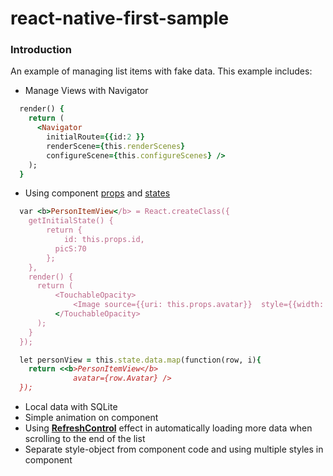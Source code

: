 # react-native-first-sample

<h3><b>Introduction</b></h3>

An example of managing list items with fake data. This example includes:
- Manage Views with Navigator

```ruby
  render() {
    return (
      <Navigator
        initialRoute={{id:2 }}
        renderScene={this.renderScenes}
        configureScene={this.configureScenes} />
    );
  }
```

- Using component <a href='https://facebook.github.io/react-native/docs/props.html'>props</a> and <a href='https://facebook.github.io/react-native/docs/state.html'>states</a>

```ruby
  var <b>PersonItemView</b> = React.createClass({
    getInitialState() {           
        return {
    	    id: this.props.id,
          picS:70
  	    };
  	},
  	render() {
      return (
          <TouchableOpacity>
              <Image source={{uri: this.props.avatar}}  style={{width: this.state.picS, height: this.state.picS}}/>
          </TouchableOpacity>
      );
    }
  });
```
```ruby
  let personView = this.state.data.map(function(row, i){
  	return <<b>PersonItemView</b>
              avatar={row.Avatar} />
  });
```

- Local data with SQLite
- Simple animation on component
- Using <a href='https://facebook.github.io/react-native/docs/refreshcontrol.html'><b>RefreshControl</b></a> effect in automatically loading more data when scrolling to the end of the list
- Separate style-object from component code and using multiple styles in component
